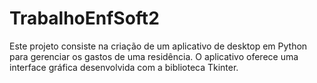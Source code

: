 # TrabalhoEnfSoft2
Este projeto consiste na criação de um aplicativo de desktop em Python para gerenciar os gastos de uma residência. O aplicativo oferece uma interface gráfica desenvolvida com a biblioteca Tkinter.
